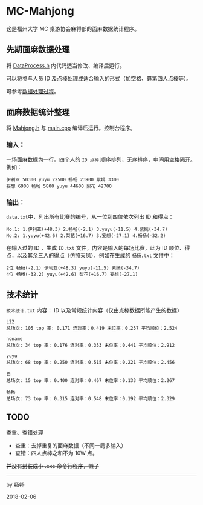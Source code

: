 # MC-Mahjong

这是福州大学 MC 桌游协会麻将部的面麻数据统计程序。

## 先期面麻数据处理

将 [DataProcess.h](https://github.com/ZCplayground/MC-Majhong-Statistics/blob/master/MC-Mahjong/MC-Mahjong/DataProcess.h) 内代码适当修改、编译后运行。

可以将参与人员 ID 及点棒处理成适合输入的形式（加空格、算第四人点棒等）。

可参考[数据处理过程](https://github.com/ZCplayground/MC-Majhong-Statistics/tree/master/%E6%95%B0%E6%8D%AE%E5%A4%84%E7%90%86%E8%BF%87%E7%A8%8B)。

## 面麻数据统计整理

将 [Mahjong.h](https://github.com/ZCplayground/MC-Majhong-Statistics/blob/master/MC-Mahjong/MC-Mahjong/Mahjong.h) 与 [main.cpp](https://github.com/ZCplayground/MC-Majhong-Statistics/blob/master/MC-Mahjong/MC-Mahjong/Mahjong.h) 编译后运行。控制台程序。

### 输入：

一场面麻数据为一行。四个人的 `ID 点棒` 顺序排列，无序排序，中间用空格隔开。例如：

~~~
伊利亚 50300 yuyu 22500 畅畅 23900 紫嫣 3300
妄想 6900 畅畅 5800 yuyu 44600 梨花 42700
~~~

### 输出：

`data.txt`中，列出所有比赛的编号，从一位到四位依次列出 ID 和得点：

~~~
No.1: 1.伊利亚(+48.3) 2.畅畅(-2.1) 3.yuyu(-11.5) 4.紫嫣(-34.7) 
No.2: 1.yuyu(+42.6) 2.梨花(+16.7) 3.妄想(-27.1) 4.畅畅(-32.2) 
~~~

在输入过的 ID ，生成 `ID.txt` 文件，内容是输入的每场比赛，此为 ID 顺位、得点，以及其余三人的得点（仿照天凤），例如在生成的 `畅畅.txt` 文件中：

~~~
2位 畅畅(-2.1) 伊利亚(+48.3) yuyu(-11.5) 紫嫣(-34.7) 
4位 畅畅(-32.2) yuyu(+42.6) 梨花(+16.7) 妄想(-27.1) 
~~~

## 技术统计

 `技术统计.txt` 内容： ID 以及常规统计内容（仅由点棒数据所能产生的数据）

~~~
L22
总场次: 105 top 率: 0.171 连对率：0.419 末位率：0.257 平均顺位：2.524 

noname
总场次: 34 top 率: 0.176 连对率：0.353 末位率：0.441 平均顺位：2.912 

yuyu
总场次: 68 top 率: 0.250 连对率：0.515 末位率：0.221 平均顺位：2.456 

白
总场次: 15 top 率: 0.400 连对率：0.467 末位率：0.133 平均顺位：2.267 

畅畅
总场次: 73 top 率: 0.315 连对率：0.548 末位率：0.192 平均顺位：2.329 
~~~

## TODO

查重、查错处理

- 查重：去掉重复的面麻数据（不同一局多输入）
- 查错：四人点棒之和不为 10W 点。

~~并没有封装成小 .exe 命令行程序，懒了~~


---

by 畅畅

2018-02-06

 
